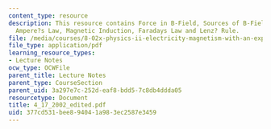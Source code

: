 ```yaml
---
content_type: resource
description: This resource contains Force in B-Field, Sources of B-Field, Biot-Savart,
  Ampere?s Law, Magnetic Induction, Faradays Law and Lenz? Rule.
file: /media/courses/8-02x-physics-ii-electricity-magnetism-with-an-experimental-focus-spring-2005/377cd531bee894041a983ec2587e3459_4_17_2002_edited.pdf
file_type: application/pdf
learning_resource_types:
- Lecture Notes
ocw_type: OCWFile
parent_title: Lecture Notes
parent_type: CourseSection
parent_uid: 3a297e7c-252d-eaf8-bdd5-7c8db4ddda05
resourcetype: Document
title: 4_17_2002_edited.pdf
uid: 377cd531-bee8-9404-1a98-3ec2587e3459
---
```

